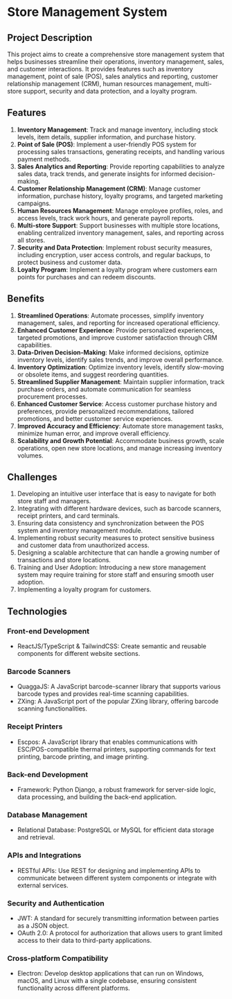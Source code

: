 # Store Management System

## Project Description
This project aims to create a comprehensive store management system that helps businesses streamline their operations, inventory management, sales, and customer interactions. It provides features such as inventory management, point of sale (POS), sales analytics and reporting, customer relationship management (CRM), human resources management, multi-store support, security and data protection, and a loyalty program.

## Features
1. **Inventory Management**: Track and manage inventory, including stock levels, item details, supplier information, and purchase history.
2. **Point of Sale (POS)**: Implement a user-friendly POS system for processing sales transactions, generating receipts, and handling various payment methods.
3. **Sales Analytics and Reporting**: Provide reporting capabilities to analyze sales data, track trends, and generate insights for informed decision-making.
4. **Customer Relationship Management (CRM)**: Manage customer information, purchase history, loyalty programs, and targeted marketing campaigns.
5. **Human Resources Management**: Manage employee profiles, roles, and access levels, track work hours, and generate payroll reports.
6. **Multi-store Support**: Support businesses with multiple store locations, enabling centralized inventory management, sales, and reporting across all stores.
7. **Security and Data Protection**: Implement robust security measures, including encryption, user access controls, and regular backups, to protect business and customer data.
8. **Loyalty Program**: Implement a loyalty program where customers earn points for purchases and can redeem discounts.

## Benefits
1. **Streamlined Operations**: Automate processes, simplify inventory management, sales, and reporting for increased operational efficiency.
2. **Enhanced Customer Experience**: Provide personalized experiences, targeted promotions, and improve customer satisfaction through CRM capabilities.
3. **Data-Driven Decision-Making**: Make informed decisions, optimize inventory levels, identify sales trends, and improve overall performance.
4. **Inventory Optimization**: Optimize inventory levels, identify slow-moving or obsolete items, and suggest reordering quantities.
5. **Streamlined Supplier Management**: Maintain supplier information, track purchase orders, and automate communication for seamless procurement processes.
6. **Enhanced Customer Service**: Access customer purchase history and preferences, provide personalized recommendations, tailored promotions, and better customer service experiences.
7. **Improved Accuracy and Efficiency**: Automate store management tasks, minimize human error, and improve overall efficiency.
8. **Scalability and Growth Potential**: Accommodate business growth, scale operations, open new store locations, and manage increasing inventory volumes.

## Challenges
1. Developing an intuitive user interface that is easy to navigate for both store staff and managers.
2. Integrating with different hardware devices, such as barcode scanners, receipt printers, and card terminals.
3. Ensuring data consistency and synchronization between the POS system and inventory management module.
4. Implementing robust security measures to protect sensitive business and customer data from unauthorized access.
5. Designing a scalable architecture that can handle a growing number of transactions and store locations.
6. Training and User Adoption: Introducing a new store management system may require training for store staff and ensuring smooth user adoption.
7. Implementing a loyalty program for customers.

## Technologies
### Front-end Development
- ReactJS/TypeScript & TailwindCSS: Create semantic and reusable components for different website sections.

### Barcode Scanners
- QuaggaJS: A JavaScript barcode-scanner library that supports various barcode types and provides real-time scanning capabilities.
- ZXing: A JavaScript port of the popular ZXing library, offering barcode scanning functionalities.

### Receipt Printers
- Escpos: A JavaScript library that enables communications with ESC/POS-compatible thermal printers, supporting commands for text printing, barcode printing, and image printing.

### Back-end Development
- Framework: Python Django, a robust framework for server-side logic, data processing, and building the back-end application.

### Database Management
- Relational Database: PostgreSQL or MySQL for efficient data storage and retrieval.

### APIs and Integrations
- RESTful APIs: Use REST for designing and implementing APIs to communicate between different system components or integrate with external services.

### Security and Authentication
- JWT: A standard for securely transmitting information between parties as a JSON object.
- OAuth 2.0: A protocol for authorization that allows users to grant limited access to their data to third-party applications.

### Cross-platform Compatibility
- Electron: Develop desktop applications that can run on Windows, macOS, and Linux with a single codebase, ensuring consistent functionality across different platforms.
